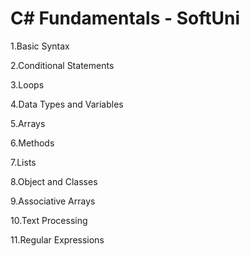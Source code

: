 # C# Fundamentals - SoftUni

1.Basic Syntax

2.Conditional Statements

3.Loops

4.Data Types and Variables

5.Arrays

6.Methods

7.Lists

8.Object and Classes

9.Associative Arrays

10.Text Processing

11.Regular Expressions

